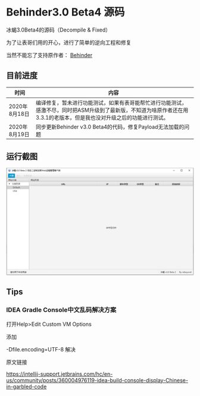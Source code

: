 # Behinder3.0 Beta4 源码

冰蝎3.0Beta4的源码（Decompile &amp; Fixed）

为了让表哥们用的开心，进行了简单的逆向工程和修复

当然不能忘了支持原作者： [Behinder](https://github.com/rebeyond/Behinder)

## 目前进度



| 时间          | 内容                                                         |
| ------------- | ------------------------------------------------------------ |
| 2020年8月18日 | 编译修复，暂未进行功能测试，如果有表哥能帮忙进行功能测试，感激不尽，同时把ASM升级到了最新版，不知道为啥原作者还在用3.3.1的老版本，但是我也没对升级之后的功能进行测试。 |
| 2020年8月19日 | 同步更新Behinder v3.0 Beta4的代码，修复Payload无法加载的问题 |



## 运行截图

![1](doc/1.png)

## Tips

### IDEA Gradle Console中文乱码解决方案

打开Help>Edit Custom VM Options

添加

-Dfile.encoding=UTF-8
解决

原文链接

https://intellij-support.jetbrains.com/hc/en-us/community/posts/360004976119-idea-build-console-display-Chinese-in-garbled-code
